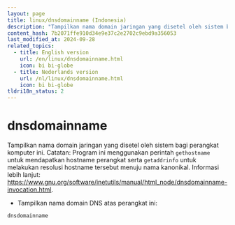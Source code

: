 ```yaml
---
layout: page
title: linux/dnsdomainname (Indonesia)
description: "Tampilkan nama domain jaringan yang disetel oleh sistem bagi perangkat komputer ini."
content_hash: 7b2071ffe910d34e9e37c2e2702c9ebd9a356053
last_modified_at: 2024-09-28
related_topics:
  - title: English version
    url: /en/linux/dnsdomainname.html
    icon: bi bi-globe
  - title: Nederlands version
    url: /nl/linux/dnsdomainname.html
    icon: bi bi-globe
tldri18n_status: 2
---
```

# dnsdomainname

Tampilkan nama domain jaringan yang disetel oleh sistem bagi perangkat komputer ini.
Catatan: Program ini menggunakan perintah `gethostname` untuk mendapatkan hostname perangkat serta `getaddrinfo` untuk melakukan resolusi hostname tersebut menuju nama kanonikal.
Informasi lebih lanjut: <https://www.gnu.org/software/inetutils/manual/html_node/dnsdomainname-invocation.html>.

- Tampilkan nama domain DNS atas perangkat ini:

`dnsdomainname`
